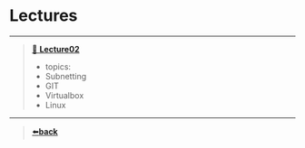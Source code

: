 # Lectures

---
>[📁 **Lecture02**](./Lecture_31082022.md)
> - topics:
>  - Subnetting
>  - GIT
>  - Virtualbox
>  - Linux  
>
---
>[⬅️**back**](../README.md)
